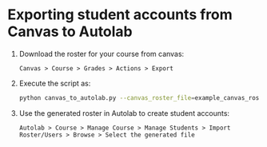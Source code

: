 # Exporting student accounts from Canvas to Autolab

1. Download the roster for your course from canvas:

   ```
   Canvas > Course > Grades > Actions > Export
   ```

2. Execute the script as:

   ```bash
   python canvas_to_autolab.py --canvas_roster_file=example_canvas_roster.csv --semester='Fall-2020'
   ```

3. Use the generated roster in Autolab to create student accounts:

   ```
   Autolab > Course > Manage Course > Manage Students > Import Roster/Users > Browse > Select the generated file
   ```

   

